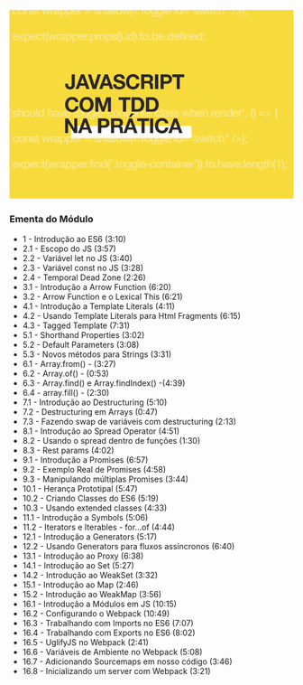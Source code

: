 ![JS com TDD na prática](js-tdd.png)

### Ementa do Módulo

- 1 - Introdução ao ES6 (3:10)
- 2.1 - Escopo do JS (3:57)
- 2.2 - Variável let no JS (3:40)
- 2.3 - Variável const no JS (3:28)
- 2.4 - Temporal Dead Zone (2:26)
- 3.1 - Introdução a Arrow Function (6:20)
- 3.2 - Arrow Function e o Lexical This (6:21)
- 4.1 - Introdução a Template Literals (4:11)
- 4.2 - Usando Template Literals para Html Fragments (6:15)
- 4.3 - Tagged Template (7:31)
- 5.1 - Shorthand Properties (3:02)
- 5.2 - Default Parameters (3:08)
- 5.3 - Novos métodos para Strings (3:31)
- 6.1 - Array.from() - (3:27)
- 6.2 - Array.of() - (0:53)
- 6.3 - Array.find() e Array.findIndex() -(4:39)
- 6.4 - array.fill() - (2:30)
- 7.1 - Introdução ao Destructuring (5:10)
- 7.2 - Destructuring em Arrays (0:47)
- 7.3 - Fazendo swap de variáveis com destructuring (2:13)
- 8.1 - Introdução ao Spread Operator (4:51)
- 8.2 - Usando o spread dentro de funções (1:30)
- 8.3 - Rest params (4:02)
- 9.1 - Introdução a Promises (6:57)
- 9.2 - Exemplo Real de Promises (4:58)
- 9.3 - Manipulando múltiplas Promises (3:44)
- 10.1 - Herança Prototipal (5:47)
- 10.2 - Criando Classes do ES6 (5:19)
- 10.3 - Usando extended classes (4:33)
- 11.1 - Introdução a Symbols (5:06)
- 11.2 - Iterators e Iterables - for...of (4:44)
- 12.1 - Introdução a Generators (5:17)
- 12.2 - Usando Generators para fluxos assíncronos (6:40)
- 13.1 - Introdução ao Proxy (6:38)
- 14.1 - Introdução ao Set (5:27)
- 14.2 - Introdução ao WeakSet (3:32)
- 15.1 - Introdução ao Map (2:46)
- 15.2 - Introdução ao WeakMap (3:56)
- 16.1 - Introdução a Módulos em JS (10:15)
- 16.2 - Configurando o Webpack (10:49)
- 16.3 - Trabalhando com Imports no ES6 (7:07)
- 16.4 - Trabalhando com Exports no ES6 (8:02)
- 16.5 - UglifyJS no Webpack (2:41)
- 16.6 - Variáveis de Ambiente no Webpack (5:08)
- 16.7 - Adicionando Sourcemaps em nosso código (3:46)
- 16.8 - Inicializando um server com Webpack (3:21)
